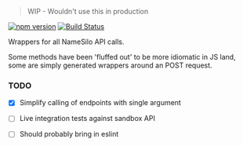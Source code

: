 > WIP - Wouldn't use this in production

[![npm version](https://badge.fury.io/js/%40nahanil%2Fnamesilo.svg)](https://badge.fury.io/js/%40nahanil%2Fnamesilo)
[![Build Status](https://travis-ci.org/texh/node-namesilo.svg?branch=master)](https://travis-ci.org/texh/node-namesilo)

Wrappers for all NameSilo API calls.

Some methods have been 'fluffed out' to be more idiomatic in JS land, some are simply generated wrappers around an POST request.

### TODO
- [x] Simplify calling of endpoints with single argument
- [ ] Live integration tests against sandbox API
- [ ] Should probably bring in eslint

